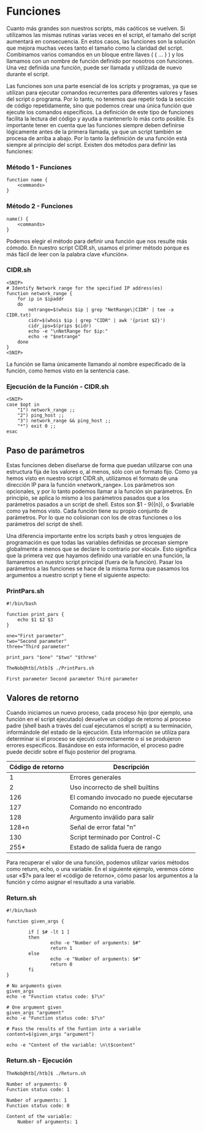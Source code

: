# Funciones
Cuanto más grandes son nuestros scripts, más caóticos se vuelven. Si utilizamos las mismas rutinas varias veces en el script, el tamaño del script aumentará en consecuencia. En estos casos, las funciones son la solución que mejora muchas veces tanto el tamaño como la claridad del script. Combinamos varios comandos en un bloque entre llaves ( { ... } ) y los llamamos con un nombre de función definido por nosotros con funciones. Una vez definida una función, puede ser llamada y utilizada de nuevo durante el script.

Las funciones son una parte esencial de los scripts y programas, ya que se utilizan para ejecutar comandos recurrentes para diferentes valores y fases del script o programa. Por lo tanto, no tenemos que repetir toda la sección de código repetidamente, sino que podemos crear una única función que ejecute los comandos específicos. La definición de este tipo de funciones facilita la lectura del código y ayuda a mantenerlo lo más corto posible. Es importante tener en cuenta que las funciones siempre deben definirse lógicamente antes de la primera llamada, ya que un script también se procesa de arriba a abajo. Por lo tanto la definición de una función está siempre al principio del script. Existen dos métodos para definir las funciones:

### Método 1 - Funciones
```console
function name {
	<commands>
}
```
### Método 2 - Funciones
```console
name() {
	<commands>
}
```
Podemos elegir el método para definir una función que nos resulte más cómodo. En nuestro script CIDR.sh, usamos el primer método porque es más fácil de leer con la palabra clave «función».

### CIDR.sh
```console
<SNIP>
# Identify Network range for the specified IP address(es)
function network_range {
	for ip in $ipaddr
	do
		netrange=$(whois $ip | grep "NetRange\|CIDR" | tee -a CIDR.txt)
		cidr=$(whois $ip | grep "CIDR" | awk '{print $2}')
		cidr_ips=$(prips $cidr)
		echo -e "\nNetRange for $ip:"
		echo -e "$netrange"
	done
}
<SNIP>
```
La función se llama únicamente llamando al nombre especificado de la función, como hemos visto en la sentencia case.

### Ejecución de la Función - CIDR.sh
```console
<SNIP>
case $opt in
	"1") network_range ;;
	"2") ping_host ;;
	"3") network_range && ping_host ;;
	"*") exit 0 ;;
esac
```
## Paso de parámetros
Estas funciones deben diseñarse de forma que puedan utilizarse con una estructura fija de los valores o, al menos, sólo con un formato fijo. Como ya hemos visto en nuestro script CIDR.sh, utilizamos el formato de una dirección IP para la función «network_range». Los parámetros son opcionales, y por lo tanto podemos llamar a la función sin parámetros. En principio, se aplica lo mismo a los parámetros pasados que a los parámetros pasados a un script de shell. Estos son $1 - $9 (${n}), o $variable como ya hemos visto. Cada función tiene su propio conjunto de parámetros. Por lo que no colisionan con los de otras funciones o los parámetros del script de shell.

Una diferencia importante entre los scripts bash y otros lenguajes de programación es que todas las variables definidas se procesan siempre globalmente a menos que se declare lo contrario por «local». Esto significa que la primera vez que hayamos definido una variable en una función, la llamaremos en nuestro script principal (fuera de la función). Pasar los parámetros a las funciones se hace de la misma forma que pasamos los argumentos a nuestro script y tiene el siguiente aspecto:

### PrintPars.sh
```console
#!/bin/bash

function print_pars {
	echo $1 $2 $3
}

one="First parameter"
two="Second parameter"
three="Third parameter"

print_pars "$one" "$two" "$three"
```
```console
TheNob@htb[/htb]$ ./PrintPars.sh

First parameter Second parameter Third parameter
```

## Valores de retorno
Cuando iniciamos un nuevo proceso, cada proceso hijo (por ejemplo, una función en el script ejecutado) devuelve un código de retorno al proceso padre (shell bash a través del cual ejecutamos el script) a su terminación, informándole del estado de la ejecución. Esta información se utiliza para determinar si el proceso se ejecutó correctamente o si se produjeron errores específicos. Basándose en esta información, el proceso padre puede decidir sobre el flujo posterior del programa.

|Código de retorno |Descripción|
|-|-|
|1|Errores generales|
|2|Uso incorrecto de shell builtins|
|126 |El comando invocado no puede ejecutarse|
|127 |Comando no encontrado|
|128 |Argumento inválido para salir|
|128+n| Señal de error fatal "n"|
|130 |Script terminado por Control-C|
|255\*| Estado de salida fuera de rango|

Para recuperar el valor de una función, podemos utilizar varios métodos como return, echo, o una variable. En el siguiente ejemplo, veremos cómo usar «$?» para leer el «código de retorno», cómo pasar los argumentos a la función y cómo asignar el resultado a una variable.

### Return.sh
```console
#!/bin/bash

function given_args {

        if [ $# -lt 1 ]
        then
                echo -e "Number of arguments: $#"
                return 1
        else
                echo -e "Number of arguments: $#"
                return 0
        fi
}

# No arguments given
given_args
echo -e "Function status code: $?\n"

# One argument given
given_args "argument"
echo -e "Function status code: $?\n"

# Pass the results of the funtion into a variable
content=$(given_args "argument")

echo -e "Content of the variable: \n\t$content"
```
### Return.sh - Ejecución
```console
TheNob@htb[/htb]$ ./Return.sh

Number of arguments: 0
Function status code: 1

Number of arguments: 1
Function status code: 0

Content of the variable:
    Number of arguments: 1
```



